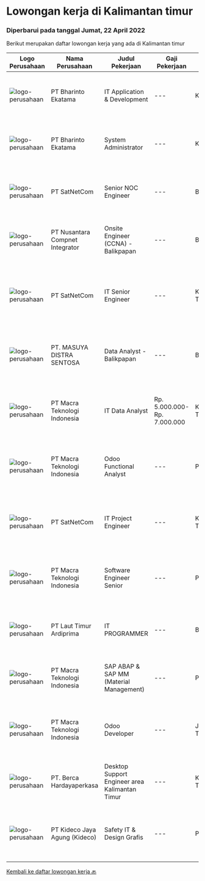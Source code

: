 
  # Lowongan kerja di Kalimantan timur

  ### Diperbarui pada tanggal Jumat, 22 April 2022

  Berikut merupakan daftar lowongan kerja yang ada di Kalimantan timur

  |Logo Perusahaan | Nama Perusahaan | Judul Pekerjaan | Gaji Pekerjaan | Lokasi | Deskripsi | Tanggal diunggah | Pranala |
  | -------------- | --------------- | --------------- | --------- | --------- | -------------- | ------- | ----------- |
  |![logo-perusahaan](https://image-service-cdn.seek.com.au/a80c1f9ed550fa09b4de4b4ee506053b39281ae2/ee4dce1061f3f616224767ad58cb2fc751b8d2dc)|PT Bharinto Ekatama|IT Application & Development|---|Kutai Barat|Job Responsibilities Develop new application as per user request/demand Monitor and improve existing application Assist and facilitate of the...|Kamis, 21 April 2022|https://www.jobstreet.co.id/id/job/it-application-development-3853111?token=0~dbe2b05d-e0e3-47cf-8009-a7bf4d63ef3c&sectionRank=1&jobId=jobstreet-id-job-3853111|
|![logo-perusahaan](https://image-service-cdn.seek.com.au/9c28ac30bef277adbc7a8d701ba1d24a32a7d292/ee4dce1061f3f616224767ad58cb2fc751b8d2dc)|PT Bharinto Ekatama|System Administrator|---|Kutai Barat|Job Responsibilities Provision, Configure and Maintaining Infrastructure both on premise and Cloud Services (configuration and smooth operation of...|Kamis, 21 April 2022|https://www.jobstreet.co.id/id/job/system-administrator-3853485?token=0~dbe2b05d-e0e3-47cf-8009-a7bf4d63ef3c&sectionRank=2&jobId=jobstreet-id-job-3853485|
|![logo-perusahaan](https://image-service-cdn.seek.com.au/6108f58b8d52b8e5523830ee4b11d6074377e515/ee4dce1061f3f616224767ad58cb2fc751b8d2dc)|PT SatNetCom|Senior NOC Engineer|---|Balikpapan|Skills: Excellent knowledge of wireless networking, TCP/IP Protocol, LANs, routers, switches, and server/client both practical and theory. Good...|Minggu, 17 April 2022|https://www.jobstreet.co.id/id/job/senior-noc-engineer-3849287?token=0~dbe2b05d-e0e3-47cf-8009-a7bf4d63ef3c&sectionRank=3&jobId=jobstreet-id-job-3849287|
|![logo-perusahaan](https://image-service-cdn.seek.com.au/faf1379cb2f8ff5c87162dc20c60c0d2f63dba1c/ee4dce1061f3f616224767ad58cb2fc751b8d2dc)|PT Nusantara Compnet Integrator|Onsite Engineer (CCNA) - Balikpapan|---|Balikpapan|Job Descriptions : Analyze customer needs Provide solutions and give recommendations to the customer according to their needs Preventive and...|Sabtu, 16 April 2022|https://www.jobstreet.co.id/id/job/onsite-engineer-ccna-balikpapan-3848018?token=0~dbe2b05d-e0e3-47cf-8009-a7bf4d63ef3c&sectionRank=4&jobId=jobstreet-id-job-3848018|
|![logo-perusahaan](https://image-service-cdn.seek.com.au/6108f58b8d52b8e5523830ee4b11d6074377e515/ee4dce1061f3f616224767ad58cb2fc751b8d2dc)|PT SatNetCom|IT Senior Engineer|---|Kalimantan Timur|Requirements: Strong Leaderships Having Experiences with system admin/network Good attitude and Communication Background IT Networking/programming or...|Kamis, 14 April 2022|https://www.jobstreet.co.id/id/job/it-senior-engineer-3838622?token=0~dbe2b05d-e0e3-47cf-8009-a7bf4d63ef3c&sectionRank=5&jobId=jobstreet-id-job-3838622|
|![logo-perusahaan](https://image-service-cdn.seek.com.au/eb85558363933b7634a1c3a872a2402174f325b3/ee4dce1061f3f616224767ad58cb2fc751b8d2dc)|PT. MASUYA DISTRA SENTOSA|Data Analyst - Balikpapan|---|Balikpapan|Membuat data penjualan Melakukan analisis &amp; kesimpulan laporan penjualan Bertanggung jawab atas barang sample Support kerja team sales Bekerjasama...|Jumat, 15 April 2022|https://www.jobstreet.co.id/id/job/data-analyst-balikpapan-3856897?token=0~dbe2b05d-e0e3-47cf-8009-a7bf4d63ef3c&sectionRank=6&jobId=jobstreet-id-job-3856897|
|![logo-perusahaan](https://image-service-cdn.seek.com.au/ab3c74a170a52416de56958eda35d885d8dfff13/ee4dce1061f3f616224767ad58cb2fc751b8d2dc)|PT Macra Teknologi Indonesia|IT Data Analyst|Rp. 5.000.000-Rp. 7.000.000|Kalimantan Timur|Placement location in Batu Kajang, Kalimantan Timur, IndonesiaRequirement : Bachelor degree of Computer Science, Information System, or Informatic...|Senin, 11 April 2022|https://www.jobstreet.co.id/id/job/it-data-analyst-3850898?token=0~dbe2b05d-e0e3-47cf-8009-a7bf4d63ef3c&sectionRank=7&jobId=jobstreet-id-job-3850898|
|![logo-perusahaan](https://image-service-cdn.seek.com.au/ab3c74a170a52416de56958eda35d885d8dfff13/ee4dce1061f3f616224767ad58cb2fc751b8d2dc)|PT Macra Teknologi Indonesia|Odoo Functional Analyst|---|Paser|Willing to be placed in mine site Batu Kajang, East Kalimantan Bachelor Degree of IT/Engineering/Management is MANDATORY 1-2 years Odoo experience...|Senin, 11 April 2022|https://www.jobstreet.co.id/id/job/odoo-functional-analyst-3850795?token=0~dbe2b05d-e0e3-47cf-8009-a7bf4d63ef3c&sectionRank=8&jobId=jobstreet-id-job-3850795|
|![logo-perusahaan](https://image-service-cdn.seek.com.au/6108f58b8d52b8e5523830ee4b11d6074377e515/ee4dce1061f3f616224767ad58cb2fc751b8d2dc)|PT SatNetCom|IT Project Engineer|---|Kalimantan Timur|Skills: Good Knowledge about IT System Good Knowledge of wire/wireless computer networking Good Knowledge about Electronic and Electrical System Good...|Sabtu, 09 April 2022|https://www.jobstreet.co.id/id/job/it-project-engineer-3839245?token=0~dbe2b05d-e0e3-47cf-8009-a7bf4d63ef3c&sectionRank=9&jobId=jobstreet-id-job-3839245|
|![logo-perusahaan](https://image-service-cdn.seek.com.au/ab3c74a170a52416de56958eda35d885d8dfff13/ee4dce1061f3f616224767ad58cb2fc751b8d2dc)|PT Macra Teknologi Indonesia|Software Engineer Senior|---|Paser|Willing to be placed in mine site Batu Kajang, East KalimantanRequirement : Bachelor degree of Computer Science, Information System, or Informatic...|Senin, 11 April 2022|https://www.jobstreet.co.id/id/job/software-engineer-senior-3850849?token=0~dbe2b05d-e0e3-47cf-8009-a7bf4d63ef3c&sectionRank=10&jobId=jobstreet-id-job-3850849|
|![logo-perusahaan](https://image-service-cdn.seek.com.au/026fb36e25dc3e5ddba0940567670034bd8737cf/ee4dce1061f3f616224767ad58cb2fc751b8d2dc)|PT Laut Timur Ardiprima|IT PROGRAMMER|---|Balikpapan|Salah satu Distributor Consumer Goods yang terbesar di Kalimantan dan berkembang pesat dengan Visi menjadi Distributor No 1. di kalimantan, membuka...|Jumat, 08 April 2022|https://www.jobstreet.co.id/id/job/it-programmer-3831959?token=0~dbe2b05d-e0e3-47cf-8009-a7bf4d63ef3c&sectionRank=11&jobId=jobstreet-id-job-3831959|
|![logo-perusahaan](https://image-service-cdn.seek.com.au/ab3c74a170a52416de56958eda35d885d8dfff13/ee4dce1061f3f616224767ad58cb2fc751b8d2dc)|PT Macra Teknologi Indonesia|SAP ABAP & SAP MM (Material Management)|---|Paser|Willing to work from Batu Kajang Kalimantan Timur Min. Bacheolor Degree of any major Min. 1 -2 years of SAP ABAP development in an enterprise...|Senin, 11 April 2022|https://www.jobstreet.co.id/id/job/sap-abap-sap-mm-material-management-3850748?token=0~dbe2b05d-e0e3-47cf-8009-a7bf4d63ef3c&sectionRank=12&jobId=jobstreet-id-job-3850748|
|![logo-perusahaan](https://image-service-cdn.seek.com.au/ab3c74a170a52416de56958eda35d885d8dfff13/ee4dce1061f3f616224767ad58cb2fc751b8d2dc)|PT Macra Teknologi Indonesia|Odoo Developer|---|Jakarta Timur|Placement : Pulo Gadung, Jakarta Timur &amp; Batu Kajang, Kalimantan Timur.Requirements: Bachelor degree of Computer Science, Information System, or...|Senin, 11 April 2022|https://www.jobstreet.co.id/id/job/odoo-developer-3850713?token=0~dbe2b05d-e0e3-47cf-8009-a7bf4d63ef3c&sectionRank=13&jobId=jobstreet-id-job-3850713|
|![logo-perusahaan](https://image-service-cdn.seek.com.au/6a76252207cfed561e664c874d4631f4aefd8409/ee4dce1061f3f616224767ad58cb2fc751b8d2dc)|PT. Berca Hardayaperkasa|Desktop Support Engineer area Kalimantan Timur|---|Kalimantan Timur|Responsibilities: Analyzing, diagnosing, and installation to several areas including desktop hardware, operating systems, application software and...|Senin, 04 April 2022|https://www.jobstreet.co.id/id/job/desktop-support-engineer-area-kalimantan-timur-3842546?token=0~dbe2b05d-e0e3-47cf-8009-a7bf4d63ef3c&sectionRank=14&jobId=jobstreet-id-job-3842546|
|![logo-perusahaan](https://image-service-cdn.seek.com.au/c459a3197888e61ec2ebe86d307dcce37e2b470f/ee4dce1061f3f616224767ad58cb2fc751b8d2dc)|PT Kideco Jaya Agung (Kideco)|Safety IT & Design Grafis|---|Paser|Requirement:o  Candidates must have Diploma’s degree in Multimedia Engineering, Visual Communication Design (IPK Min. 3,0)o  Minimal 2 years in IT...|Kamis, 24 Maret 2022|https://www.jobstreet.co.id/id/job/safety-it-design-grafis-3831652?token=0~dbe2b05d-e0e3-47cf-8009-a7bf4d63ef3c&sectionRank=15&jobId=jobstreet-id-job-3831652|


  [Kembali ke daftar lowongan kerja 🔙](../README.md#daftar-lowongan-kerja)
  